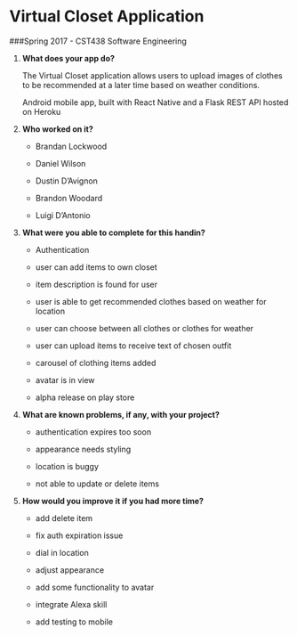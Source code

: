 # Virtual Closet Application
###Spring 2017 - CST438 Software Engineering 



1. __What does your app do?__

	The Virtual Closet application allows users to upload images of clothes to be recommended at a later time based on weather conditions.


	Android mobile app, built with React Native and a Flask REST API hosted on Heroku


2. __Who worked on it?__

	- Brandan Lockwood

	- Daniel Wilson

	- Dustin D’Avignon

	- Brandon Woodard

	- Luigi D’Antonio

3. __What were you able to complete for this handin?__

	- Authentication

	- user can add items to own closet
	
	- item description is found for user

	- user is able to get recommended clothes based on weather for location

	- user can choose between all clothes or clothes for weather

	- user can upload items to receive text of chosen outfit

	- carousel of clothing items added

	- avatar is in view
	
	- alpha release on play store
	

4. __What are known problems, if any, with your project?__

	- authentication expires too soon

	- appearance needs styling

	- location is buggy

	- not able to update or delete items

5. __How would you improve it if you had more time?__

	- add delete item

	- fix auth expiration issue

	- dial in location

	- adjust appearance

	- add some functionality to avatar 
	
	- integrate Alexa skill
	
	- add testing to mobile
